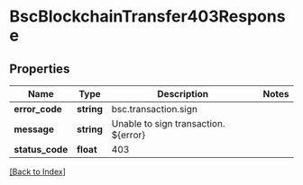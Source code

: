 # BscBlockchainTransfer403Response

## Properties

Name | Type | Description | Notes
------------ | ------------- | ------------- | -------------
**error_code** | **string** | bsc.transaction.sign |
**message** | **string** | Unable to sign transaction. ${error} |
**status_code** | **float** | 403 |

[[Back to Index]](../index.md)
